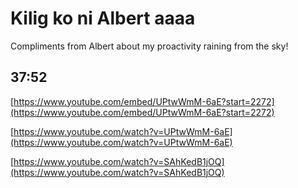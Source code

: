 # Kilig ko ni Albert aaaa

Compliments from Albert about my proactivity raining from the sky!

## **37:52**

[https://www.youtube.com/embed/UPtwWmM-6aE?start=2272](https://www.youtube.com/embed/UPtwWmM-6aE?start=2272)

[https://www.youtube.com/watch?v=UPtwWmM-6aE](https://www.youtube.com/watch?v=UPtwWmM-6aE)

[https://www.youtube.com/watch?v=SAhKedB1jOQ](https://www.youtube.com/watch?v=SAhKedB1jOQ)